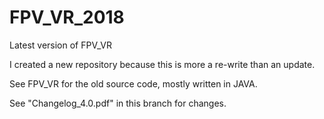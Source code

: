 # FPV_VR_2018
Latest version of FPV_VR

I created a new repository because this is more a re-write than an update.

See FPV_VR for the old source code, mostly written in JAVA.

See "Changelog_4.0.pdf" in this branch for changes.

